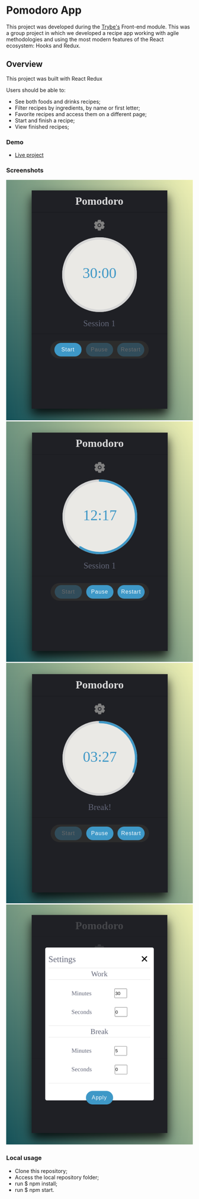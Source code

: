 # Pomodoro App

This project was developed during the [Trybe's](https://www.betrybe.com/) Front-end module.
This was a group project in which we developed a recipe app working with agile methodologies and using the most modern features of the React ecosystem: Hooks and Redux.

## Overview

This project was built with React Redux

Users should be able to:

- See both foods and drinks recipes;
- Filter recipes by ingredients, by name or first letter;
- Favorite recipes and access them on a different page;
- Start and finish a recipe;
- View finished recipes;

### Demo
- [Live project](https://viniciuslacerda-recipes-app.vercel.app/)

### Screenshots
<div>
  <img src="rmd1.png" alt="1" widht="250px"/>
  <img src="rdm2.png" alt="2" widht="250px"/>
  <img src="rdm3.png" alt="3" widht="250px"/>
  <img src="rdm4.png" alt="4" widht="250px"/>
</div>

### Local usage
- Clone this repository;
- Access the local repository folder;
- run $ npm install;
- run $ npm start.
